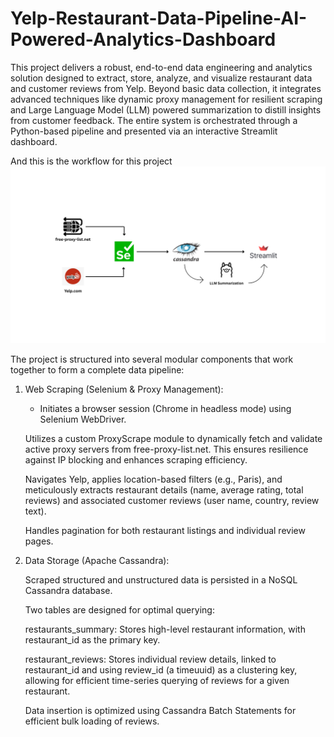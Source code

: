 # Yelp-Restaurant-Data-Pipeline-AI-Powered-Analytics-Dashboard

This project delivers a robust, end-to-end data engineering and analytics solution designed to extract, store, analyze, and visualize restaurant data and customer reviews from Yelp. Beyond basic data collection, it integrates advanced techniques like dynamic proxy management for resilient scraping and Large Language Model (LLM) powered summarization to distill insights from customer feedback. The entire system is orchestrated through a Python-based pipeline and presented via an interactive Streamlit dashboard.


And this is the workflow for this project
![Alt text for the image](Workflow.png)


The project is structured into several modular components that work together to form a complete data pipeline:

  1. Web Scraping (Selenium & Proxy Management):

      - Initiates a browser session (Chrome in headless mode) using Selenium WebDriver.

      Utilizes a custom ProxyScrape module to dynamically fetch and validate active proxy servers from free-proxy-list.net. This ensures resilience against IP blocking and enhances scraping efficiency.

      Navigates Yelp, applies location-based filters (e.g., Paris), and meticulously extracts restaurant details (name, average rating, total reviews) and associated customer reviews (user name, country, review         text).

      Handles pagination for both restaurant listings and individual review pages.

  2. Data Storage (Apache Cassandra):

      Scraped structured and unstructured data is persisted in a NoSQL Cassandra database.

      Two tables are designed for optimal querying:

        restaurants_summary: Stores high-level restaurant information, with restaurant_id as the primary key.

        restaurant_reviews: Stores individual review details, linked to restaurant_id and using review_id (a timeuuid) as a clustering key, allowing for efficient time-series querying of reviews for a given               restaurant.

     Data insertion is optimized using Cassandra Batch Statements for efficient bulk loading of reviews.
